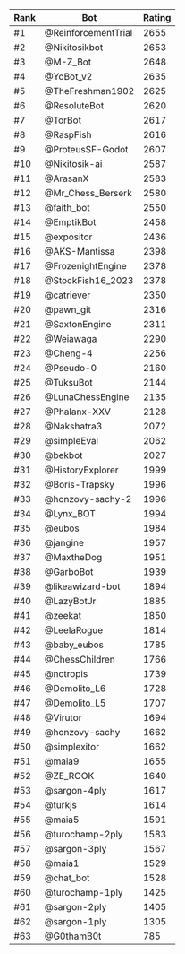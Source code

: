 Rank|Bot|Rating
---|---|---
#1|@ReinforcementTrial|2655
#2|@Nikitosikbot|2653
#3|@M-Z_Bot|2648
#4|@YoBot_v2|2635
#5|@TheFreshman1902|2625
#6|@ResoluteBot|2620
#7|@TorBot|2617
#8|@RaspFish|2616
#9|@ProteusSF-Godot|2607
#10|@Nikitosik-ai|2587
#11|@ArasanX|2583
#12|@Mr_Chess_Berserk|2580
#13|@faith_bot|2550
#14|@EmptikBot|2458
#15|@expositor|2436
#16|@AKS-Mantissa|2398
#17|@FrozenightEngine|2378
#18|@StockFish16_2023|2378
#19|@catriever|2350
#20|@pawn_git|2316
#21|@SaxtonEngine|2311
#22|@Weiawaga|2290
#23|@Cheng-4|2256
#24|@Pseudo-0|2160
#25|@TuksuBot|2144
#26|@LunaChessEngine|2135
#27|@Phalanx-XXV|2128
#28|@Nakshatra3|2072
#29|@simpleEval|2062
#30|@bekbot|2027
#31|@HistoryExplorer|1999
#32|@Boris-Trapsky|1996
#33|@honzovy-sachy-2|1996
#34|@Lynx_BOT|1994
#35|@eubos|1984
#36|@jangine|1957
#37|@MaxtheDog|1951
#38|@GarboBot|1939
#39|@likeawizard-bot|1894
#40|@LazyBotJr|1885
#41|@zeekat|1850
#42|@LeelaRogue|1814
#43|@baby_eubos|1785
#44|@ChessChildren|1766
#45|@notropis|1739
#46|@Demolito_L6|1728
#47|@Demolito_L5|1707
#48|@Virutor|1694
#49|@honzovy-sachy|1662
#50|@simplexitor|1662
#51|@maia9|1655
#52|@ZE_ROOK|1640
#53|@sargon-4ply|1617
#54|@turkjs|1614
#55|@maia5|1591
#56|@turochamp-2ply|1583
#57|@sargon-3ply|1567
#58|@maia1|1529
#59|@chat_bot|1528
#60|@turochamp-1ply|1425
#61|@sargon-2ply|1405
#62|@sargon-1ply|1305
#63|@G0thamB0t|785
